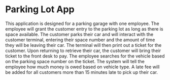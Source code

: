 # Parking Lot App

This application is designed for a parking garage with one employee. The employee will grant the customer entry to the parking lot as long as there is space available. The customer parks their car and will interact with the customer terminal, entering their space number and the amount of time they will be leaving their car. The terminal will then print out a ticket for the customer. Upon returning to retrieve their car, the customer will bring their ticket to the front desk to pay. The employee searches for the vehicle based on the parking space number on the ticket. The system will tell the employee how much money is owed based on vehicle type. A late fee will be added for all customers more than 15 minutes late to pick up their car.
